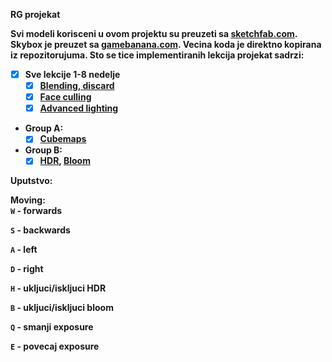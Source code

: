 <b>RG projekat<b>

Svi modeli korisceni u ovom projektu su preuzeti sa [sketchfab.com](https://sketchfab.com/feed). Skybox je preuzet sa [gamebanana.com](https://gamebanana.com/).
Vecina koda je direktno kopirana iz repozitorujuma. Sto se tice implementiranih lekcija projekat sadrzi:

- [x] Sve lekcije 1-8 nedelje
   - [x] [Blending, discard](https://learnopengl.com/Advanced-OpenGL/Blending)
   - [x] [Face culling](https://learnopengl.com/Advanced-OpenGL/Face-culling)
   - [x] [Advanced lighting](https://learnopengl.com/Advanced-Lighting/Advanced-Lighting)    
- Group A:
   - [x] [Cubemaps](https://learnopengl.com/Advanced-OpenGL/Cubemaps)    
- Group B:
   - [x] [HDR](https://learnopengl.com/Advanced-Lighting/HDR), [Bloom](https://learnopengl.com/Advanced-Lighting/Bloom) 

<b>Uputstvo:<b>

Moving:<br>
`W` - forwards

`S` - backwards

`A` - left

`D` - right

`H` - ukljuci/iskljuci HDR

`B` - ukljuci/iskljuci bloom

`Q` - smanji exposure

`E` - povecaj exposure
